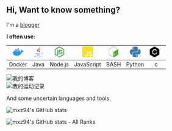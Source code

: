 
## Hi, Want to know something?

I'm a [blogger](https://malanxi.top)

**I often use:**  

| <img height="28" src="https://raw.githubusercontent.com/mxz94/mxz94/0dfe0869ab0e890a05ad55e9497b0b1af0af8238/assets/img/docker.svg"> | <img height="28" src="https://raw.githubusercontent.com/mxz94/mxz94/96fd5cb6728c57f96885f5a63ab14112e19b03d7/assets/img/java.svg"> | <img height="28" src="https://raw.githubusercontent.com/mxz94/mxz94/0dfe0869ab0e890a05ad55e9497b0b1af0af8238/assets/img/nodedotjs.svg"> | <img height="28" src="https://raw.githubusercontent.com/mxz94/mxz94/0dfe0869ab0e890a05ad55e9497b0b1af0af8238/assets/img/javascript.svg"> | <img height="28" src="https://raw.githubusercontent.com/mxz94/mxz94/0dfe0869ab0e890a05ad55e9497b0b1af0af8238/assets/img/gnubash.svg"> | <img height="28" src="https://raw.githubusercontent.com/mxz94/mxz94/0dfe0869ab0e890a05ad55e9497b0b1af0af8238/assets/img/python.svg"> | <img height="28" src="https://raw.githubusercontent.com/mxz94/mxz94/415c4425af04156d9a046522449ec1e1efd09309/assets/img/C.svg"> |
| :-------------------------------------------------------------------------------------: | :---------------------------------------------------------------------------------: | :----------------------------------------------------------------------------------------: | :-----------------------------------------------------------------------------------------: | :--------------------------------------------------------------------------------------: | :-------------------------------------------------------------------------------------: | :----------------------------------------------------------------------------------: |
|                                         Docker                                          |                                        Java                                         |                                          Node.js                                           |                                         JavaScript                                          |                                           BASH                                           |                                         Python                                          |                        c                                            |


![我的博客](https://malanxi.top/)  
![我的运动记录](https://run.malanxi.top/)

And some uncertain languages and tools.

![mxz94's GitHub stats](https://github-readme-stats.vercel.app/api?username=mxz94&theme=gruvbox&show_icons=true&cache_seconds=7200&hide=prs,issues)

![mxz94's GitHub stats - All Ranks](https://github-profile-trophy.vercel.app/?username=mxz94&theme=gruvbox&column=7&margin-w=15&margin-h=15&title=AllSuperRank,MultiLanguage,Stars,Commits,Follower,Issues,PullRequest)

